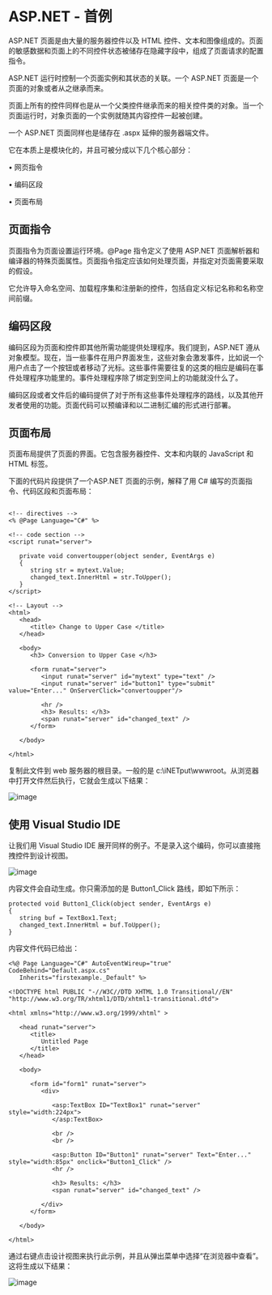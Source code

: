 # ASP.NET - 首例

ASP.NET 页面是由大量的服务器控件以及 HTML 控件、文本和图像组成的。页面的敏感数据和页面上的不同控件状态被储存在隐藏字段中，组成了页面请求的配置指令。

ASP.NET 运行时控制一个页面实例和其状态的关联。一个 ASP.NET 页面是一个页面的对象或者从之继承而来。

页面上所有的控件同样也是从一个父类控件继承而来的相关控件类的对象。当一个页面运行时，对象页面的一个实例就随其内容控件一起被创建。

一个 ASP.NET 页面同样也是储存在 .aspx 延伸的服务器端文件。

它在本质上是模块化的，并且可被分成以下几个核心部分：

•	网页指令

•	编码区段

•	页面布局

## 页面指令

页面指令为页面设置运行环境。@Page 指令定义了使用 ASP.NET 页面解析器和编译器的特殊页面属性。页面指令指定应该如何处理页面，并指定对页面需要采取的假设。

它允许导入命名空间、加载程序集和注册新的控件，包括自定义标记名称和名称空间前缀。

## 编码区段

编码区段为页面和控件即其他所需功能提供处理程序。我们提到，ASP.NET 遵从对象模型。现在，当一些事件在用户界面发生，这些对象会激发事件，比如说一个用户点击了一个按钮或者移动了光标。这些事件需要往复的这类的相应是编码在事件处理程序功能里的。事件处理程序除了绑定到空间上的功能就没什么了。

编码区段或者文件后的编码提供了对于所有这些事件处理程序的路线，以及其他开发者使用的功能。页面代码可以预编译和以二进制汇编的形式进行部署。

## 页面布局

页面布局提供了页面的界面。它包含服务器控件、文本和内联的 JavaScript 和 HTML 标签。

下面的代码片段提供了一个ASP.NET 页面的示例，解释了用 C# 编写的页面指令、代码区段和页面布局：

```

<!-- directives -->
<% @Page Language="C#" %>

<!-- code section -->
<script runat="server">

   private void convertoupper(object sender, EventArgs e)
   {
      string str = mytext.Value;
      changed_text.InnerHtml = str.ToUpper();
   }
</script>

<!-- Layout -->
<html>
   <head> 
      <title> Change to Upper Case </title> 
   </head>
   
   <body>
      <h3> Conversion to Upper Case </h3>
      
      <form runat="server">
         <input runat="server" id="mytext" type="text" />
         <input runat="server" id="button1" type="submit" value="Enter..." OnServerClick="convertoupper"/>
         
         <hr />
         <h3> Results: </h3>
         <span runat="server" id="changed_text" />
      </form>
      
   </body>
   
</html>

```

复制此文件到 web 服务器的根目录。一般的是 c:\iNETput\wwwroot。从浏览器中打开文件然后执行，它就会生成以下结果：

![image](images/asp.net_first_example.jpg)

## 使用 Visual Studio IDE

让我们用 Visual Studio IDE 展开同样的例子。不是录入这个编码，你可以直接拖拽控件到设计视图。

![image](images/asp.net_first_example2.jpg)

内容文件会自动生成。你只需添加的是 Button1_Click 路线，即如下所示：

```
protected void Button1_Click(object sender, EventArgs e)
{
   string buf = TextBox1.Text;
   changed_text.InnerHtml = buf.ToUpper();
}
```

内容文件代码已给出：

```
<%@ Page Language="C#" AutoEventWireup="true" CodeBehind="Default.aspx.cs" 
   Inherits="firstexample._Default" %>

<!DOCTYPE html PUBLIC "-//W3C//DTD XHTML 1.0 Transitional//EN" "http://www.w3.org/TR/xhtml1/DTD/xhtml1-transitional.dtd">

<html xmlns="http://www.w3.org/1999/xhtml" >

   <head runat="server">
      <title>
         Untitled Page
      </title>
   </head>
   
   <body>
   
      <form id="form1" runat="server">
         <div>
         
            <asp:TextBox ID="TextBox1" runat="server" style="width:224px">
            </asp:TextBox>
            
            <br />
            <br />
            
            <asp:Button ID="Button1" runat="server" Text="Enter..." style="width:85px" onclick="Button1_Click" />
            <hr />
            
            <h3> Results: </h3>
            <span runat="server" id="changed_text" />
            
         </div>
      </form>
      
   </body>
   
</html>
```

通过右键点击设计视图来执行此示例，并且从弹出菜单中选择“在浏览器中查看”。这将生成以下结果：

![image](images/asp.net_first_example3.jpg)




